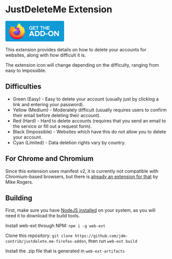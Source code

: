 # JustDeleteMe Extension
<a href="https://addons.mozilla.org/en-US/firefox/addon/justdeleteme/"><img src="https://raw.githubusercontent.com/alexanderepolite/justdelete.me-firefox-addon/master/firefox_addon_image.png" alt="Download for Firefox"></a>

This extension provides details on how to delete your accounts for websites, along with how difficult it is.

The extension icon will change depending on the difficulty, ranging from easy to impossible.

## Difficulties

* Green (Easy) - Easy to delete your account (usually just by clicking a link and entering your password).
* Yellow (Medium) - Moderately difficult (usually requires users to confirm their email before deleting their account).
* Red (Hard) - Hard to delete accounts (requires that you send an email to the service or fill out a request form).
* Black (Impossible) - Websites which have this do not allow you to delete your account.
* Cyan (Limited) - Data deletion rights vary by country.

## For Chrome and Chromium

Since this extension uses manifest v2, it is currently not compatible with Chromium-based browsers, but
there is [already an extension for that](https://chrome.google.com/webstore/detail/just-delete-me/hfpofkfbabpbbmchmiekfnlcgaedbgcf) by Mike Rogers.

## Building

First, make sure you have [NodeJS installed](https://nodejs.org) on your system, as you will
need it to download the build tools.

Install web-ext through NPM: `npm i -g web-ext`

Clone this repository: `git clone https://github.com/jdm-contrib/justdelete.me-firefox-addon`, then run `web-ext build`

Install the .zip file that is generated in `web-ext-artifacts`
